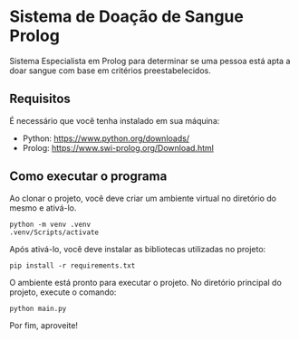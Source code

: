 
# Sistema de Doação de Sangue Prolog

Sistema Especialista em Prolog para determinar se uma pessoa está apta a doar sangue com base em critérios preestabelecidos.

## Requisitos

É necessário que você tenha instalado em sua máquina:

- Python: https://www.python.org/downloads/
- Prolog: https://www.swi-prolog.org/Download.html

## Como executar o programa

Ao clonar o projeto, você deve criar um ambiente virtual no diretório do mesmo e ativá-lo.

    python -m venv .venv
    .venv/Scripts/activate

Após ativá-lo, você deve instalar as bibliotecas utilizadas no projeto:

    pip install -r requirements.txt

O ambiente está pronto para executar o projeto. No diretório principal do projeto, execute o comando:

    python main.py

Por fim, aproveite!
